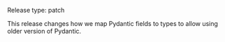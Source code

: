 Release type: patch

This release changes how we map Pydantic fields to types
to allow using older version of Pydantic.
